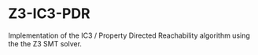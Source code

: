 # Z3-IC3-PDR
Implementation of the IC3 / Property Directed Reachability algorithm using the the Z3 SMT solver. 
